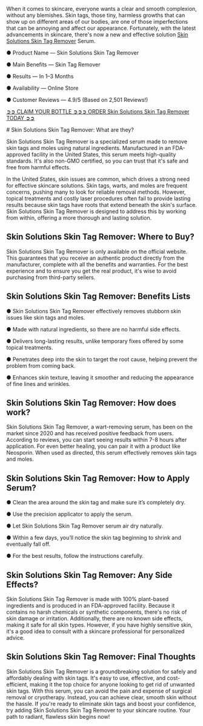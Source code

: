 When it comes to skincare, everyone wants a clear and smooth complexion, without any blemishes. Skin tags, those tiny, harmless growths that can show up on different areas of our bodies, are one of those imperfections that can be annoying and affect our appearance. Fortunately, with the latest advancements in skincare, there's now a new and effective solution [Skin Solutions Skin Tag Remover](https://www.facebook.com/skinsolutionsskintagserum) Serum.

● Product Name — ‍Skin Solutions Skin Tag Remover

● Main Benefits — Skin Tag Remover

● Results — In 1–3 Months

● Availability — Online Store

● Customer Reviews — 4.9/5 (Based on 2,501 Reviews!)‍

[➲➲ CLAIM YOUR BOTTLE ➲➲➲ ORDER ‍Skin Solutions Skin Tag Remover TODAY ➲➲](https://atozsupplement.com/skin-solutions-skin-tag-remover/)

#‍ Skin Solutions Skin Tag Remover: What are they?

Skin Solutions Skin Tag Remover is a specialized serum made to remove skin tags and moles using natural ingredients. Manufactured in an FDA-approved facility in the United States, this serum meets high-quality standards. It's also non-GMO certified, so you can trust that it's safe and free from harmful effects.

In the United States, skin issues are common, which drives a strong need for effective skincare solutions. Skin tags, warts, and moles are frequent concerns, pushing many to look for reliable removal methods. However, topical treatments and costly laser procedures often fail to provide lasting results because skin tags have roots that extend beneath the skin's surface. Skin Solutions Skin Tag Remover is designed to address this by working from within, offering a more thorough and lasting solution.

## Skin Solutions Skin Tag Remover: Where to Buy?

Skin Solutions Skin Tag Remover is only available on the official website. This guarantees that you receive an authentic product directly from the manufacturer, complete with all the benefits and warranties. For the best experience and to ensure you get the real product, it's wise to avoid purchasing from third-party sellers.

## Skin Solutions Skin Tag Remover: Benefits Lists

● Skin Solutions Skin Tag Remover effectively removes stubborn skin issues like skin tags and moles.

● Made with natural ingredients, so there are no harmful side effects.

● Delivers long-lasting results, unlike temporary fixes offered by some topical treatments.

● Penetrates deep into the skin to target the root cause, helping prevent the problem from coming back.

● Enhances skin texture, leaving it smoother and reducing the appearance of fine lines and wrinkles.

## Skin Solutions Skin Tag Remover: How does work?

Skin Solutions Skin Tag Remover, a wart-removing serum, has been on the market since 2020 and has received positive feedback from users. According to reviews, you can start seeing results within 7-8 hours after application. For even better healing, you can pair it with a product like Neosporin. When used as directed, this serum effectively removes skin tags and moles.

## Skin Solutions Skin Tag Remover: How to Apply Serum?

● Clean the area around the skin tag and make sure it’s completely dry.

● Use the precision applicator to apply the serum.

● Let Skin Solutions Skin Tag Remover serum air dry naturally.

● Within a few days, you’ll notice the skin tag beginning to shrink and eventually fall off.

● For the best results, follow the instructions carefully.

## Skin Solutions Skin Tag Remover: Any Side Effects?

Skin Solutions Skin Tag Remover is made with 100% plant-based ingredients and is produced in an FDA-approved facility. Because it contains no harsh chemicals or synthetic components, there's no risk of skin damage or irritation. Additionally, there are no known side effects, making it safe for all skin types. However, if you have highly sensitive skin, it's a good idea to consult with a skincare professional for personalized advice.

## Skin Solutions Skin Tag Remover: Final Thoughts

‍Skin Solutions Skin Tag Remover is a groundbreaking solution for safely and affordably dealing with skin tags. It's easy to use, effective, and cost-efficient, making it the top choice for anyone looking to get rid of unwanted skin tags. With this serum, you can avoid the pain and expense of surgical removal or cryotherapy. Instead, you can achieve clear, smooth skin without the hassle. If you're ready to eliminate skin tags and boost your confidence, try adding Skin Solutions Skin Tag Remover to your skincare routine. Your path to radiant, flawless skin begins now!
